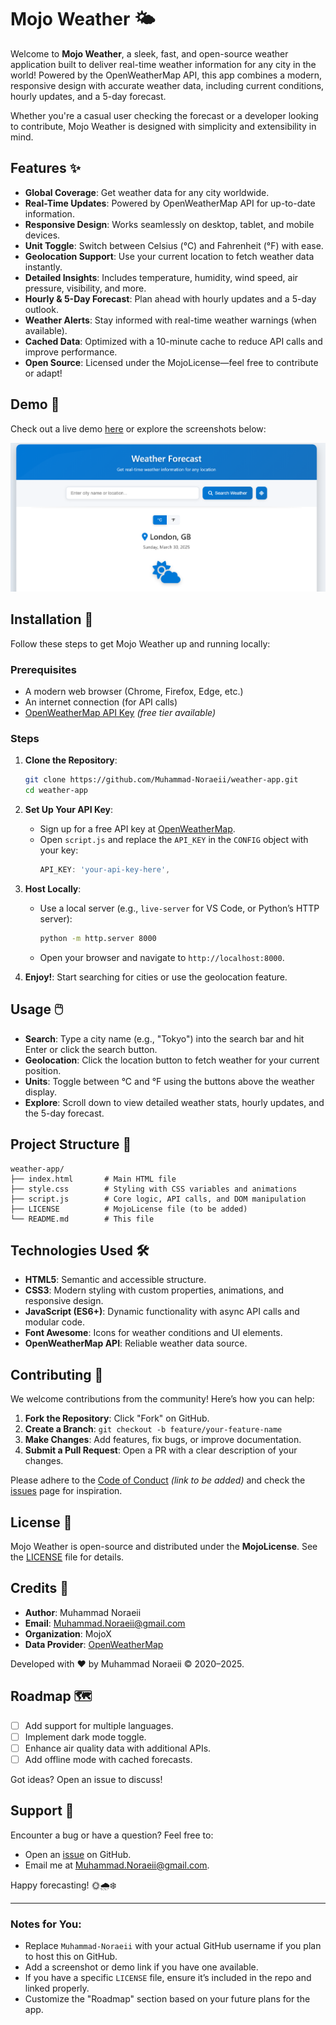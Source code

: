 # Mojo Weather 🌤️

Welcome to **Mojo Weather**, a sleek, fast, and open-source weather application built to deliver real-time weather information for any city in the world! Powered by the OpenWeatherMap API, this app combines a modern, responsive design with accurate weather data, including current conditions, hourly updates, and a 5-day forecast.

Whether you're a casual user checking the forecast or a developer looking to contribute, Mojo Weather is designed with simplicity and extensibility in mind.

## Features ✨

- **Global Coverage**: Get weather data for any city worldwide.
- **Real-Time Updates**: Powered by OpenWeatherMap API for up-to-date information.
- **Responsive Design**: Works seamlessly on desktop, tablet, and mobile devices.
- **Unit Toggle**: Switch between Celsius (°C) and Fahrenheit (°F) with ease.
- **Geolocation Support**: Use your current location to fetch weather data instantly.
- **Detailed Insights**: Includes temperature, humidity, wind speed, air pressure, visibility, and more.
- **Hourly & 5-Day Forecast**: Plan ahead with hourly updates and a 5-day outlook.
- **Weather Alerts**: Stay informed with real-time weather warnings (when available).
- **Cached Data**: Optimized with a 10-minute cache to reduce API calls and improve performance.
- **Open Source**: Licensed under the MojoLicense—feel free to contribute or adapt!

## Demo 🎥

Check out a live demo [here](https://mojo-weather.netlify.app/) or explore the screenshots below:

![Mojo Weather Screenshot](scrnsht.PNG)

## Installation 🚀

Follow these steps to get Mojo Weather up and running locally:

### Prerequisites
- A modern web browser (Chrome, Firefox, Edge, etc.)
- An internet connection (for API calls)
- [OpenWeatherMap API Key](https://openweathermap.org/api) *(free tier available)*

### Steps
1. **Clone the Repository**:
   ```bash
   git clone https://github.com/Muhammad-Noraeii/weather-app.git
   cd weather-app
   ```

2. **Set Up Your API Key**:
   - Sign up for a free API key at [OpenWeatherMap](https://openweathermap.org/api).
   - Open `script.js` and replace the `API_KEY` in the `CONFIG` object with your key:
     ```javascript
     API_KEY: 'your-api-key-here',
     ```

3. **Host Locally**:
   - Use a local server (e.g., `live-server` for VS Code, or Python’s HTTP server):
     ```bash
     python -m http.server 8000
     ```
   - Open your browser and navigate to `http://localhost:8000`.

4. **Enjoy!**: Start searching for cities or use the geolocation feature.

## Usage 🖱️

- **Search**: Type a city name (e.g., "Tokyo") into the search bar and hit Enter or click the search button.
- **Geolocation**: Click the location button to fetch weather for your current position.
- **Units**: Toggle between °C and °F using the buttons above the weather display.
- **Explore**: Scroll down to view detailed weather stats, hourly updates, and the 5-day forecast.

## Project Structure 📂

```
weather-app/
├── index.html       # Main HTML file
├── style.css        # Styling with CSS variables and animations
├── script.js        # Core logic, API calls, and DOM manipulation
├── LICENSE          # MojoLicense file (to be added)
└── README.md        # This file
```

## Technologies Used 🛠️

- **HTML5**: Semantic and accessible structure.
- **CSS3**: Modern styling with custom properties, animations, and responsive design.
- **JavaScript (ES6+)**: Dynamic functionality with async API calls and modular code.
- **Font Awesome**: Icons for weather conditions and UI elements.
- **OpenWeatherMap API**: Reliable weather data source.

## Contributing 🤝

We welcome contributions from the community! Here’s how you can help:

1. **Fork the Repository**: Click "Fork" on GitHub.
2. **Create a Branch**: `git checkout -b feature/your-feature-name`
3. **Make Changes**: Add features, fix bugs, or improve documentation.
4. **Submit a Pull Request**: Open a PR with a clear description of your changes.

Please adhere to the [Code of Conduct](#) *(link to be added)* and check the [issues](https://github.com/Muhammad-Noraeii/weather-app/issues) page for inspiration.

## License 📜

Mojo Weather is open-source and distributed under the **MojoLicense**. See the [LICENSE](LICENSE) file for details.

## Credits 🙌

- **Author**: Muhammad Noraeii
- **Email**: [Muhammad.Noraeii@gmail.com](mailto:Muhammad.Noraeii@gmail.com)
- **Organization**: MojoX
- **Data Provider**: [OpenWeatherMap](https://openweathermap.org/)

Developed with ❤️ by Muhammad Noraeii © 2020–2025.

## Roadmap 🗺️

- [ ] Add support for multiple languages.
- [ ] Implement dark mode toggle.
- [ ] Enhance air quality data with additional APIs.
- [ ] Add offline mode with cached forecasts.

Got ideas? Open an issue to discuss!

## Support 💬

Encounter a bug or have a question? Feel free to:
- Open an [issue](https://github.com/Muhammad-Noraeii/weather-app/issues) on GitHub.
- Email me at [Muhammad.Noraeii@gmail.com](mailto:Muhammad.Noraeii@gmail.com).

Happy forecasting! 🌞🌧️❄️

---

### Notes for You:
- Replace `Muhammad-Noraeii` with your actual GitHub username if you plan to host this on GitHub.
- Add a screenshot or demo link if you have one available.
- If you have a specific `LICENSE` file, ensure it’s included in the repo and linked properly.
- Customize the "Roadmap" section based on your future plans for the app.

